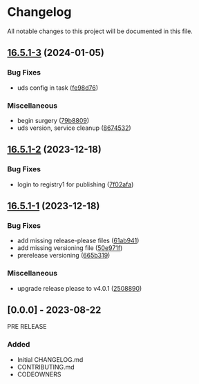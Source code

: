 # Changelog

All notable changes to this project will be documented in this file.

## [16.5.1-3](https://github.com/defenseunicorns/uds-package-gitlab/compare/v16.5.1-2...v16.5.1-3) (2024-01-05)


### Bug Fixes

* uds config in task ([fe98d76](https://github.com/defenseunicorns/uds-package-gitlab/commit/fe98d76fa353680ecb91770ecf18c3a9f3540c39))


### Miscellaneous

* begin surgery ([79b8809](https://github.com/defenseunicorns/uds-package-gitlab/commit/79b8809da0df8addf9994866ae4b8d026d4bb911))
* uds version, service cleanup ([8674532](https://github.com/defenseunicorns/uds-package-gitlab/commit/8674532f88adfac54767410de56fe1392bc6f2d0))

## [16.5.1-2](https://github.com/defenseunicorns/uds-package-gitlab/compare/v16.5.1-1...v16.5.1-2) (2023-12-18)


### Bug Fixes

* login to registry1 for publishing ([7f02afa](https://github.com/defenseunicorns/uds-package-gitlab/commit/7f02afa3ba9539549e925b934df4f7886b1b1475))

## [16.5.1-1](https://github.com/defenseunicorns/uds-package-gitlab/compare/v16.5.1-0...v16.5.1-1) (2023-12-18)


### Bug Fixes

* add missing release-please files ([61ab941](https://github.com/defenseunicorns/uds-package-gitlab/commit/61ab9412466aa8aa19cbbd5adebb5d0d58e846f5))
* add missing versioning file ([50e971f](https://github.com/defenseunicorns/uds-package-gitlab/commit/50e971f3da7438f7362889858a23b18b06112d70))
* prerelease versioning ([665b319](https://github.com/defenseunicorns/uds-package-gitlab/commit/665b319f3a3e7c0a1accfea795dfa7f795c65a7d))


### Miscellaneous

* upgrade release please to v4.0.1 ([2508890](https://github.com/defenseunicorns/uds-package-gitlab/commit/25088905c608aa241d49336ff7396de631388ea0))

## [0.0.0] - 2023-08-22
PRE RELEASE

### Added
- Initial CHANGELOG.md
- CONTRIBUTING.md
- CODEOWNERS
